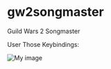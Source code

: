 # gw2songmaster
Guild Wars 2 Songmaster

User Those Keybindings:

![My image](https://gw2mb.com/image/controls.png)
